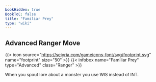 ```yaml
---
bookHidden: true
BookToC: false
title: "Familiar Prey"
type: "wiki"
---
```

## Advanced Ranger Move
{{< icon source="https://seiyria.com/gameicons-font/svg/footprint.svg" name="footprint" size="50" >}}
{{< infobox name="Familiar Prey" type="Advanced" class="Ranger" >}}

When you spout lore about a monster you use WIS instead of INT.